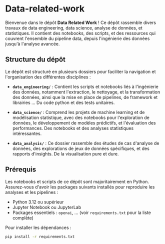 # Data-related-work

Bienvenue dans le dépôt **Data Related Work** ! Ce dépôt rassemble divers travaux de data engineering, data science, analyse de données, et statistiques. Il contient des notebooks, des scripts, et des ressources qui couvrent l'ensemble du pipeline data, depuis l'ingénierie des données jusqu'à l'analyse avancée.


## Structure du dépôt

Le dépôt est structuré en plusieurs dossiers pour faciliter la navigation et l'organisation des différentes disciplines :

- **`data_engineering/`** : Contient les scripts et notebooks liés à l'ingénierie des données, notamment l'extraction, le nettoyage, et la transformation des données, ainsi que la mise en place de pipelines, de framework et librairies ... Du code python et des tests unitaires.
  
- **`data_science/`** : Comprend les projets de machine learning et de modélisation statistique, avec des notebooks pour l'exploration de données, le développement de modèles prédictifs, et l'évaluation des performances. Des notebooks et des analyses statistiques intéressantes.

- **`data_analysis/`** : Ce dossier rassemble des études de cas d'analyse de données, des explorations de jeux de données spécifiques, et des rapports d'insights. De la visualisation pure et dure.

## Prérequis

Les notebooks et scripts de ce dépôt sont majoritairement en Python. Assurez-vous d'avoir les packages suivants installés pour reproduire les analyses et les pipelines :

- Python 3.12 ou supérieur
- Jupyter Notebook ou JupyterLab
- Packages essentiels : `openai`, ... (voir `requirements.txt` pour la liste complète)

Pour installer les dépendances :

```bash
pip install -r requirements.txt
```